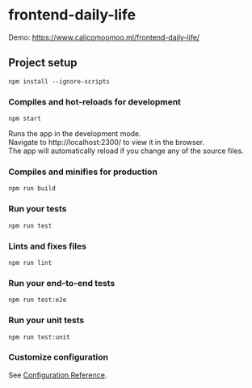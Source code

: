 # frontend-daily-life
Demo: https://www.calicomoomoo.ml/frontend-daily-life/

## Project setup
```
npm install --ignore-scripts
```

### Compiles and hot-reloads for development
```
npm start  
```
Runs the app in the development mode.  
Navigate to http://localhost:2300/ to view it in the browser.  
The app will automatically reload if you change any of the source files.  

### Compiles and minifies for production
```
npm run build
```

### Run your tests
```
npm run test
```

### Lints and fixes files
```
npm run lint
```

### Run your end-to-end tests
```
npm run test:e2e
```

### Run your unit tests
```
npm run test:unit
```

### Customize configuration
See [Configuration Reference](https://cli.vuejs.org/config/).

